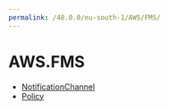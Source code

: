 ```yaml
---
permalink: /48.0.0/eu-south-1/AWS/FMS/
---
```


# AWS.FMS



* [NotificationChannel](NotificationChannel.md)
* [Policy](Policy.md)